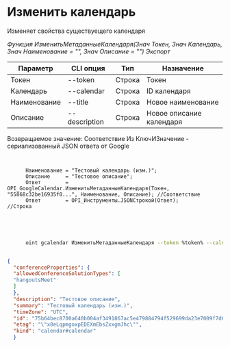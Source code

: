 ﻿---
sidebar_position: 3
---

# Изменить календарь
 Изменяет свойства существуещего календаря


*Функция ИзменитьМетаданныеКалендаря(Знач Токен, Знач Календарь, Знач Наименование = "", Знач Описание = "") Экспорт*

  | Параметр | CLI опция | Тип | Назначение |
  |-|-|-|-|
  | Токен | --token | Строка | Токен |
  | Календарь | --calendar | Строка | ID календаря |
  | Наименование | --title | Строка | Новое наименование |
  | Описание | --description | Строка | Новое описание календаря |

  
  Возвращаемое значение:   Соответствие Из КлючИЗначение - сериализованный JSON ответа от Google

```bsl title="Пример кода"
	
      
      Наименование = "Тестовый календарь (изм.)";
      Описание     = "Тестовое описание";
      Ответ        = OPI_GoogleCalendar.ИзменитьМетаданныеКалендаря(Токен, "55868c32be16935f0...", Наименование, Описание); //Соответствие
      Ответ        = OPI_Инструменты.JSONСтрокой(Ответ);                                                                    //Строка
      
    
	
```

```sh title="Пример команды CLI"
    
      oint gcalendar ИзменитьМетаданныеКалендаря --token %token% --calendar %calendar% --title "Тестовый календарь (изм.)" --description "Тестовое описание"


```


```json title="Результат"

{
  "conferenceProperties": {
  "allowedConferenceSolutionTypes": [
  "hangoutsMeet"
  ]
  },
  "description": "Тестовое описание",
  "summary": "Тестовый календарь (изм.)",
  "timeZone": "UTC",
  "id": "75b64bec8700a640b004af3491867ac5e479884794f529699da23e7009f7d691@group.calendar.google.com",
  "etag": "\"x8eLqpmgoxpEDEXmEbsZxxgmJhc\"",
  "kind": "calendar#calendar"
  }

```
